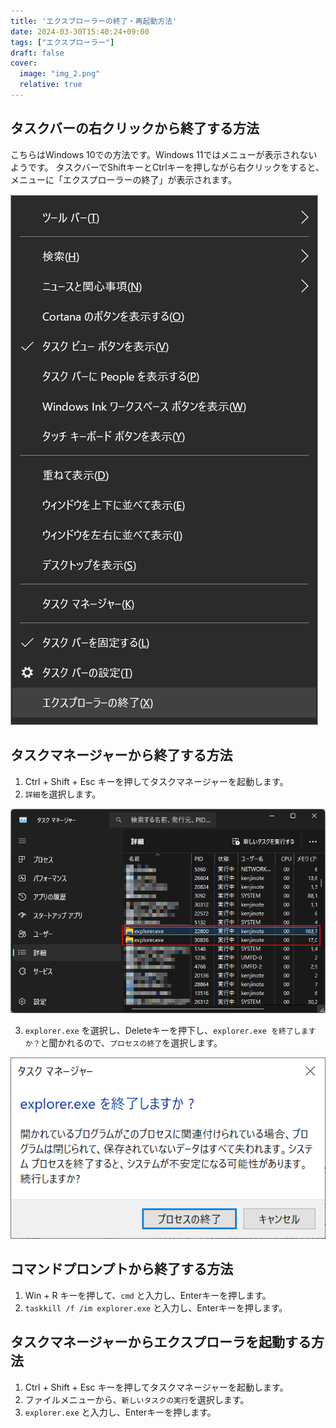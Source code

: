 ```yaml
---
title: 'エクスプローラーの終了・再起動方法'
date: 2024-03-30T15:40:24+09:00
tags: ["エクスプローラー"]
draft: false
cover:
  image: "img_2.png"
  relative: true
---
```


## タスクバーの右クリックから終了する方法

こちらはWindows 10での方法です。Windows 11ではメニューが表示されないようです。
タスクバーでShiftキーとCtrlキーを押しながら右クリックをすると、メニューに「エクスプローラーの終了」が表示されます。

![img.png](img.png)

## タスクマネージャーから終了する方法

1. Ctrl + Shift + Esc キーを押してタスクマネージャーを起動します。
2. `詳細`を選択します。

![img_3.png](img_3.png)

3. `explorer.exe` を選択し、Deleteキーを押下し、`explorer.exe を終了しますか？`と聞かれるので、`プロセスの終了`を選択します。

![img_1.png](img_1.png)

## コマンドプロンプトから終了する方法

1. Win + R キーを押して、`cmd` と入力し、Enterキーを押します。
2. `taskkill /f /im explorer.exe` と入力し、Enterキーを押します。

## タスクマネージャーからエクスプローラを起動する方法

1. Ctrl + Shift + Esc キーを押してタスクマネージャーを起動します。
2. ファイルメニューから、`新しいタスクの実行`を選択します。
3. `explorer.exe` と入力し、Enterキーを押します。